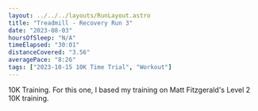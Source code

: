 ```yaml
---
layout: ../../../layouts/RunLayout.astro
title: "Treadmill - Recovery Run 3"
date: "2023-08-03"
hoursOfSleep: "N/A"
timeElapsed: "30:01"
distanceCovered: "3.56"
averagePace: "8:26"
tags: ["2023-10-15 10K Time Trial", "Workout"]
---
```


10K Training. For this one, I based my training on Matt Fitzgerald's Level 2 10K training.

